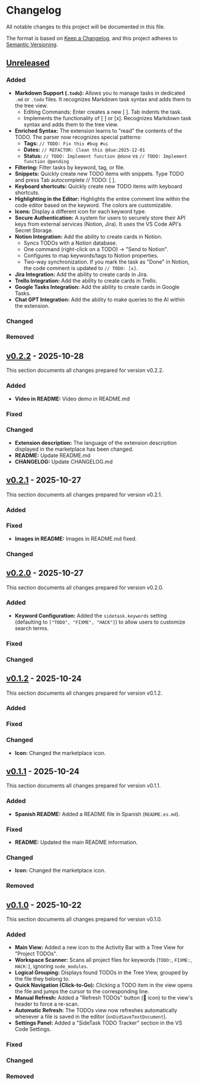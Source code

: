 # Changelog

All notable changes to this project will be documented in this file.

The format is based on [Keep a Changelog](https://keepachangelog.com/en/1.0.0/),
and this project adheres to [Semantic Versioning](https://semver.org/spec/v2.0.0.html).

## [Unreleased]

### Added
- **Markdown Support (`.todo`):** Allows you to manage tasks in dedicated `.md` or `.todo` files. It recognizes Markdown task syntax and adds them to the tree view.
    - Editing Commands: Enter creates a new [ ]. Tab indents the task.
    - Implements the functionality of [ ] or [x]. Recognizes Markdown task syntax and adds them to the tree view.
- **Enriched Syntax:** The extension learns to "read" the contents of the TODO. The parser now recognizes special patterns:
  - **Tags:** `// TODO: Fix this #bug #ui`
  - **Dates:** `// REFACTOR: Clean this @due:2025-12-01`
  - **Status:** `// TODO: Implement function @done`  vs `// TODO: Implement function @pending`
- **Filtering:** Filter tasks by keyword, tag, or file.
- **Snippets:** Quickly create new TODO items with snippets. Type TODO and press Tab autocomplete // TODO: [ ].
- **Keyboard shortcuts:** Quickly create new TODO items with keyboard shortcuts.
- **Highlighting in the Editor:** Highlights the entire comment line within the code editor based on the keyword. The colors are customizable.
- **Icons:** Display a different icon for each keyword type.
- **Secure Authentication:** A system for users to securely store their API keys from external services (Notion, Jira). It uses the VS Code API's Secret Storage.
- **Notion Integration:** Add the ability to create cards in Notion.
    - Syncs TODOs with a Notion database.
    - One command (right-click on a TODO) -> "Send to Notion".
    - Configures to map keywords/tags to Notion properties.
    - Two-way synchronization. If you mark the task as "Done" in Notion, the code comment is updated to `// TODO: [x]`.
- **Jira Integration:** Add the ability to create cards in Jira.
- **Trello Integration:** Add the ability to create cards in Trello.
- **Google Tasks Integration:** Add the ability to create cards in Google Tasks.
- **Chat GPT Integration:** Add the ability to make queries to the AI within the extension.

### Changed

### Removed

<!--
## [v0.2.X] - 2025-10-2X
This section documents all changes prepared for version v0.2.X.

### Added

### Fixed

### Changed
-->

## [v0.2.2] - 2025-10-28
This section documents all changes prepared for version v0.2.2.

### Added
- **Video in README:** Video demo in README.md

### Fixed

### Changed
- **Extension description:** The language of the extension description displayed in the marketplace has been changed.
- **README:** Update README.md
- **CHANGELOG:** Update CHANGELOG.md

## [v0.2.1] - 2025-10-27
This section documents all changes prepared for version v0.2.1.

### Added

### Fixed
- **Images in README:** Images in README.md fixed.

### Changed

## [v0.2.0] - 2025-10-27
This section documents all changes prepared for version v0.2.0.

### Added
- **Keyword Configuration:** Added the `sidetask.keywords` setting (defaulting to `["TODO", "FIXME", "HACK"]`) to allow users to customize search terms.

### Fixed

### Changed

## [v0.1.2] - 2025-10-24
This section documents all changes prepared for version v0.1.2.

### Added

### Fixed

### Changed
- **Icon:** Changed the marketplace icon.

## [v0.1.1] - 2025-10-24
This section documents all changes prepared for version v0.1.1.

### Added
- **Spanish README:** Added a README file in Spanish (`README.es.md`).

### Fixed
- **README:** Updated the main README information.

### Changed
- **Icon:** Changed the marketplace icon.

### Removed

## [v0.1.0] - 2025-10-22
This section documents all changes prepared for version v0.1.0.

### Added

- **Main View:** Added a new icon to the Activity Bar with a Tree View for "Project TODOs".
- **Workspace Scanner:** Scans all project files for keywords (`TODO:`, `FIXME:`, `HACK:`), ignoring `node_modules`.
- **Logical Grouping:** Displays found TODOs in the Tree View, grouped by the file they belong to.
- **Quick Navigation (Click-to-Go):** Clicking a TODO item in the view opens the file and jumps the cursor to the corresponding line.
- **Manual Refresh:** Added a "Refresh TODOs" button (🔄 icon) to the view's header to force a re-scan.
- **Automatic Refresh:** The TODOs view now refreshes automatically whenever a file is saved in the editor (`onDidSaveTextDocument`).
- **Settings Panel:** Added a "SideTask TODO Tracker" section in the VS Code Settings.

### Fixed

### Changed

### Removed

[unreleased]: https://github.com/lautaro-rojas/SideTask
[v0.2.3]: https://github.com/lautaro-rojas/SideTask
[v0.2.2]: https://github.com/lautaro-rojas/SideTask
[v0.2.1]: https://github.com/lautaro-rojas/SideTask
[v0.2.0]: https://github.com/lautaro-rojas/SideTask
[v0.1.2]: https://github.com/lautaro-rojas/SideTask
[v0.1.1]: https://github.com/lautaro-rojas/SideTask
[v0.1.0]: https://github.com/lautaro-rojas/SideTask